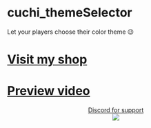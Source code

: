 # cuchi_themeSelector
Let your players choose their color theme 😉  
# [Visit my shop](https://cuchi-store.tebex.io/)
# [Preview video](https://youtu.be/mnCEPNBpFto)

<p align="center">
  <a target="_blank" href="https://discord.gg/qvFmwj2a2T">Discord for support</a>
  </br>
  <img src="https://user-images.githubusercontent.com/42467470/139852541-9ef7e836-2135-4469-8186-90aa548315a9.png"/>
</p>
